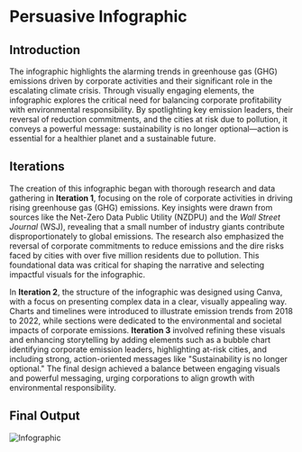 # Persuasive Infographic

## Introduction
The infographic highlights the alarming trends in greenhouse gas (GHG) emissions driven by corporate activities and their significant role in the escalating climate crisis. Through visually engaging elements, the infographic explores the critical need for balancing corporate profitability with environmental responsibility. By spotlighting key emission leaders, their reversal of reduction commitments, and the cities at risk due to pollution, it conveys a powerful message: sustainability is no longer optional—action is essential for a healthier planet and a sustainable future.

## Iterations 
The creation of this infographic began with thorough research and data gathering in **Iteration 1**, focusing on the role of corporate activities in driving rising greenhouse gas (GHG) emissions. Key insights were drawn from sources like the Net-Zero Data Public Utility (NZDPU) and the *Wall Street Journal* (WSJ), revealing that a small number of industry giants contribute disproportionately to global emissions. The research also emphasized the reversal of corporate commitments to reduce emissions and the dire risks faced by cities with over five million residents due to pollution. This foundational data was critical for shaping the narrative and selecting impactful visuals for the infographic.  

In **Iteration 2**, the structure of the infographic was designed using Canva, with a focus on presenting complex data in a clear, visually appealing way. Charts and timelines were introduced to illustrate emission trends from 2018 to 2022, while sections were dedicated to the environmental and societal impacts of corporate emissions. **Iteration 3** involved refining these visuals and enhancing storytelling by adding elements such as a bubble chart identifying corporate emission leaders, highlighting at-risk cities, and including strong, action-oriented messages like "Sustainability is no longer optional." The final design achieved a balance between engaging visuals and powerful messaging, urging corporations to align growth with environmental responsibility.

## Final Output
![Infographic](/assests/img/Vidhi-Patel-100972738-Infographic-1.jpg)
